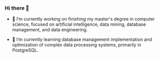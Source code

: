 ### Hi there 👋

- 🔭 I’m currently working on finishing my master's degree in computer science, focused on artificial intelligence, data mining, database management, and data engineering.

- 🌱 I’m currently learning database management implementation and optimization of complex data processing systems, primarily in PostgreSQL.

<!--
**Hayflick/Hayflick** is a ✨ _special_ ✨ repository because its `README.md` (this file) appears on your GitHub profile.

Here are some ideas to get you started:

- 🔭 I’m currently working on ...
- 🌱 I’m currently learning ...
- 👯 I’m looking to collaborate on ...
- 🤔 I’m looking for help with ...
- 💬 Ask me about ...
- 📫 How to reach me: ...
- 😄 Pronouns: ...
- ⚡ Fun fact: ...
-->
